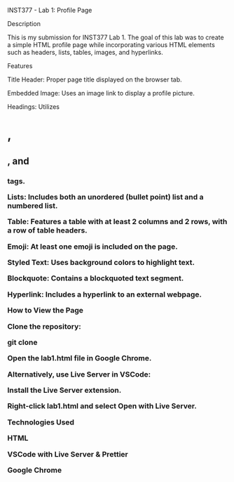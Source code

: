 INST377 - Lab 1: Profile Page

Description

This is my submission for INST377 Lab 1. The goal of this lab was to create a simple HTML profile page while incorporating various HTML elements such as headers, lists, tables, images, and hyperlinks.

Features

Title Header: Proper page title displayed on the browser tab.

Embedded Image: Uses an image link to display a profile picture.

Headings: Utilizes <h1>, <h2>, and <h3> tags.

Lists: Includes both an unordered (bullet point) list and a numbered list.

Table: Features a table with at least 2 columns and 2 rows, with a row of table headers.

Emoji: At least one emoji is included on the page.

Styled Text: Uses background colors to highlight text.

Blockquote: Contains a blockquoted text segment.

Hyperlink: Includes a hyperlink to an external webpage.

How to View the Page

Clone the repository:

git clone <repository-url>

Open the lab1.html file in Google Chrome.

Alternatively, use Live Server in VSCode:

Install the Live Server extension.

Right-click lab1.html and select Open with Live Server.

Technologies Used

HTML

VSCode with Live Server & Prettier

Google Chrome


